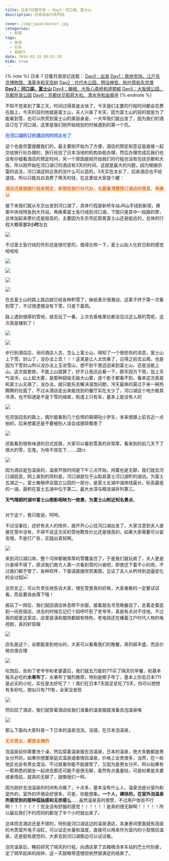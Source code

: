 ```yaml
---
title: 日本7日蜜月游 – Day3：河口湖、富士山
description: 日本自由行系列四

cover: /img/japan/banner.jpg
categories:
  - 前端
tags:
  - 旅游
  - 日本
  - 自由行
date: 2016-02-18 00:01:20
hide: true
---
```


\{% note %\}
日本 7 日蜜月游游记连载：
<a href="/2016/02/08/japan-7th-honeymoon-day0-departure/">Day0：出发</a>
<a href="/2016/02/11/japans-7-day-honeymoon-day1-tsukiji-edo-tokyo-museum-sensoji-temple-and-sky-tree/">Day1：筑地市场、江户东京博物馆、浅草寺和天空树</a>
<a href="/2016/02/16/japans-7-day-honeymoon-day2-yoyogi-park-meiji-shrine-tokyo-tower-and-akiba-hara/">Day2：代代木公园、明治神宫、秋叶原和东京塔</a>
<a href="/2016/02/18/japan-7th-honeymoon-day3-lake-kawaguchi-mount-fuji/"><strong>Day3：河口湖、富士山</strong></a>
<a href="/2016/02/20/japan-on-the-7th-honeymoon-day4-hakone-yumoto-osaka-shinsaibashi-and-dotombori/">Day4：箱根、大阪心斋桥和道顿崛</a>
<a href="/2016/02/21/japan-7th-honeymoon-day5-osaka-castle-park-kyoto-nara-park/">Day5：大阪城公园、京都奈良公园</a>
<a href="/2016/02/23/japan-7th-honeymoon-day6-kyoto-fushimi-inari-shrine-kiyomizu-temple-and-temple-of-the-golden-pavilion/">Day6：京都伏见稻荷大社、清水寺和金阁寺</a>
{% endnote %}

<p>不知不觉来到了第三天，时间过得真是太快了，今天我们主要的行程时间都会花费在路上，今天的目的地就是富士山，夫人兴奋了半天，因为富士山的目的就是为了能看到雪，也可以欣赏到富士山的美丽身姿，一大早我们就出发了，因为我们的酒店订在了河口湖，这里是我们刚开始规划的时候遇到的第一个坑。</p>
<p><span style="color: #3366ff;"><strong>在河口湖的订的酒店的时间太长了</strong></span></p>
<p>这个也是宗雷提醒我们的，最主要刚开始为了方便，酒店的预定和签证是直接一起交给旅行社办理的，旅行社找了日本当地的机构协助办理，然后办理完成后我们也没有仔细看酒店的预定时间，另一个原因是刚开始我们的行程也没有包括京都和大阪，所以刚开始在河口湖订的酒店有3天的时间，这就是最大的问题，因为根据宗雷的说法，河口湖这附近真的没什么可以逛的，3天实在太长了，后来酒店也不给退钱，所以只能白白浪费了两天的钱，在这里给大家提个醒：</p>
<p><span style="color: #ff6600;"><strong>酒店还是根据行程来预定，即使给旅行社代办，也要看清楚预订酒店的信息，再确认</strong></span></p>
<p>接下来我们就从东京出发到河口湖了，具体行程是新桥车站JR山手线到新宿，换乘中央线特急到大月站，再换乘富士急行线到河口湖，下图只是其中一段路的票，总体加起来票价还是挺高的，主要因为东京市区距离富士山还是挺远的，总体的行程大概需要<strong>2小时</strong>左右</p>
<p><img src="/img/japan/535050273758839867.jpg" ></p>
<p>不过富士急行线的外形还是很可爱的，值得合照一下，富士山拟人化好日和的感觉哈哈哈</p>
<p><img src="/img/japan/IMG_6498.jpg" ></p>
<p><img src="/img/japan/IMG_6504.jpg" ></p>
<p><img src="/img/japan/IMG_6507.jpg" ></p>
<p><img src="/img/japan/720803479598434642.jpg" ></p>
<p>在去富士山的路上路边就已经各种积雪了，妹纸表示很激动，这辈子终于第一次看到雪了，不过很遗憾没有下雪，只是下着雨。</p>
<p>路上遇到很厚的雪地，就去玩了一番，上次去香格里拉都没见过这么厚的雪呢，这次真是赚到了！</p>
<p><img src="/img/japan/198304588670399437.jpg" ></p>
<p><img src="/img/japan/593946822152838375.jpg" ></p>
<p>步行到酒店后，询问酒店人员，怎么上富士山，得知了一个很悲伤的消息，富士山上下雪，封山了，没办法上去！！！这真是让人太忧桑了，记得之前去云南，也是因为下雪封山所以没办法上玉龙雪山，想不到千里迢迢来到富士山，还是没能上山，这次就更绝，不能上山就算了，好歹让我远远看一下，那天因为下雨，加上天气湿冷，山上起大雾，是那种超级无敌大山雾，连个影子都看不到，看来这次真是和富士山无缘了，没办法，就只能先去解决温饱问题，冷天最爽的莫过于来一碗热腾腾的拉面了，不过从酒店走出来能找到的餐厅实在太少了，河口湖这个地方极其冷清，也不知道是不是下雪的缘故，街道上只有车，基本上是没有人的</p>
<p><img src="/img/japan/IMG_6514.jpg" ></p>
<p>吃完饭回去的路上，偶尔能看到几个彪悍的萌萌哒小学生，本来想跟上前去近一点拍的，后来想着还是不要被别人误会成猥琐蜀黍了</p>
<p><img src="/img/japan/IMG_6528.jpg" ></p>
<p>还能看到很有味道的日式民居，大家可以看到雪真的非常厚，看来到的前几天下了很大的雪，见鬼，为啥不现在下……..囧rz</p>
<p><img src="/img/japan/IMG_6522.jpg" ></p>
<p>因为酒店是包温泉的，温泉开放时间是下午三点开始，闲着也是无聊，我们就去河口湖逛逛，网上查到的资料是，河口湖是位于山梨县富士河口湖町的湖泊。为富士五湖之一。富士箱根伊豆国立公园的一部分。是富士五湖中湖岸线最长，标高最低的一湖。面积在富士五湖中位于第二。最大水深与精进湖并列第三。</p>
<p><strong>天气晴朗时湖中富士山倒影相映为一绝景，为富士山附近知名景点</strong>。</p>
<p><img src="https://upload.wikimedia.org/wikipedia/commons/thumb/4/4e/Fuji_Kawaguchi_465.JPG/1280px-Fuji_Kawaguchi_465.JPG" alt=""></p>
<p>对于这个，我只能说，呵呵。</p>
<p>不过没事拉，还好有夫人的陪伴，就开开心心往河口湖出发了，大家注意到夫人直接在雪中没有，不得不说这次买的雪地靴性价比还是很高的，如果大家需要可以留言哦，不是打广告，实践出真知啊。</p>
<p><img src="/img/japan/IMG_6530.jpg" ></p>
<p>来到河口湖口岸，整个河岸都被厚厚的雪覆盖住了，于是我们就玩疯了，夫人更是兴奋得不得了，原谅我们南方人第一次看到雪的兴奋吧，即使还下着不小的雨，不过我们都不管了，各种欢呼，下面请直接欣赏美图，见证了夫人从矜持到逗逼变化的全过程<img src="/img/japan/IMG_6533.jpg" ></p>
<p>总而言之，可以负责任地告诉大家，埋在雪里真的好爽，大家勇敢的一定要试试看，而且要自由落下哦！</p>
<p>疯玩了一把后，我们就回酒店休息晾干衣服，接着就去寻觅晚餐店了，走着走着逛到一间民宿店，进去的时候忘记打个招呼吓到了老爷爷，真是有点对不住他，不过真的超爱这家店，店里装潢和摆饰都超有特色，老电视还在播着江户时代人物的电视剧，真的好穿越</p>
<p><img src="/img/japan/IMG_6625.jpg" ></p>
<p>店名是这个，谷歌能查到地址的，大家可以看看我们的晚餐，真的超丰盛，而且价格也很合理</p>
<p><img src="/img/japan/95348845889109775.jpg" ></p>
<p>吃饱后，告别了老爷爷和老婆婆后，我们就去万能的711买了隔天的早餐，和基本每天必吃的<strong>水果布丁</strong>，水果布丁强烈推荐，特别是橙子布丁，基本上你去日本711是必买的小吃，实在是太好吃了！！我们在日本7天就足足吃了5天，你可以想想有多好吃，貌似只有711有，全家没发现</p>
<p><img src="/img/japan/91844309844335438.jpg" ></p>
<p>然后回了酒店，我们就穿着酒店给我们准备的温泉服就准备去泡温泉咯</p>
<p><img src="/img/japan/IMG_7690.jpg" ></p>
<p>那么下面向大家科普一下日本的温泉泡法，没错，在日本泡温泉，</p>
<p><span style="color: #ff6600;"><strong>无论男女，都是全裸的</strong></span></p>
<p>泡温泉前你需要洗个澡，然后穿着温泉服去泡温泉，日本的温泉，绝大多数都是男女分开的，如果你想要家庭式温泉或者情侣温泉，价格上会贵很多，当然，在一些地区也会有男女混浴，不过就看你能不能接受了，又因为是男女分开，所以如果有一帮熟悉的朋友一起进去那还可能不是很无聊，虽然有点羞羞哒，可是如果是夫妻或者情侣，就真的无聊了，就像我们一样。</p>
<p>因为刚好去泡温泉的时间有点晚了，十点多，基本没有什么人，温泉池是分室内和室外的，室外的环境会好很多，可是，你能想象<strong>，一个人，裸体的，在室外泡温泉所感受到的那种孤独感和无奈感么</strong>……虽然温泉真的很赞，不过用户体验不行啊！！！！！！！完全没有舒服的感觉！！！！！！是真的很无聊啊！！！！！所以最后我们不约而同的都泡了半个小时就出来了。</p>
<p>总体而言酒店还是不错的，特别是河口湖这边的温泉酒店，本身房间里面就有高级的木质室外电子浴缸，可以设定水量和温度，直接可以用来作为室内的小型情侣温泉，还是挺有感觉的，大家去到河口湖那边可以试试看。</p>
<p>泡完温泉后，睡前研究了隔天的行程，向酒店拿了去箱根汤本车站的巴士时刻表，定了明早起床的闹钟，这一天就略带遗憾但依然很满足的结束了。</p>
